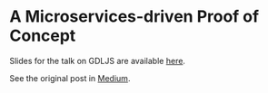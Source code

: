 # A Microservices-driven Proof of Concept

Slides for the talk on GDLJS are available [here](https://eduardoromero.github.io/a-microservices-driven-poc-gdljs/).

See the original post in [Medium](https://medium.com/@eduardoromero/a-microservice-to-screenshot-react-components-f1a7f08f40e6).
